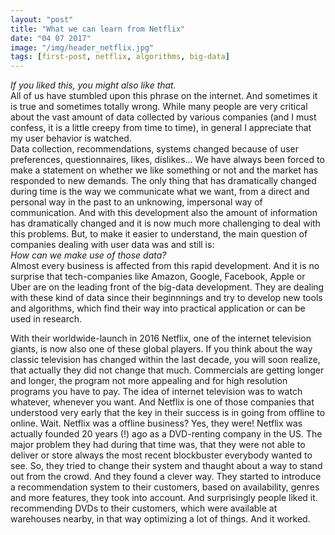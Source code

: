 ```yaml
---
layout: "post"
title: "What we can learn from Netflix"
date: "04 07 2017"
image: "/img/header_netflix.jpg"
tags: [first-post, netflix, algorithms, big-data]
---
```


<em>If you liked this, you might also like that.</em>  
All of us have stumbled upon this phrase on the internet. And sometimes it is true and sometimes totally wrong. 
While many people are very critical about the vast amount of data collected by various companies (and I must confess, it is a little creepy from time to time), in general I appreciate that my user behavior is watched.  
Data collection, recommendations, systems changed because of user preferences, questionnaires, likes, dislikes... We have always been forced to make a statement on whether we like something or not and the market has responded to new demands. The only thing that has dramatically changed during time is the way we communicate what we want, from a direct and personal way in the past to an unknowing, impersonal way of communication. And with this development also the amount of information has dramatically changed and it is now much more challenging to deal with this problems. But, to make it easier to understand, the main question of companies dealing with user data was and still is:   
<em>How can we make use of those data?</em>  
Almost every business is affected from this rapid development. And it is no surprise that tech-companies like Amazon, Google, Facebook, Apple or Uber are on the leading front of the big-data development. They are dealing with these kind of data since their beginnnings and try to develop new tools and algorithms, which find their way into practical application or can be used in research.  

With their worldwide-launch in 2016 Netflix, one of the internet television giants, is now also one of these global players. If you think about the way classic television has changed within the last decade, you will soon realize, that actually they did not change that much. Commercials are getting longer and longer, the program not more appealing and for high resolution programs you have to pay. The idea of internet television was to watch whatever, whenever you want. And Netflix is one of those companies that understood very early that the key in their success is in going from offline to online. Wait. Netflix was a offline business? Yes, they were! 
Netflix was actually founded 20 years (!) ago as a DVD-renting company in the US. The major problem they had during that time was, that they were not able to deliver or store always the most recent blockbuster everybody wanted to see. So, they tried to change their system and thaught about a way to stand out from the crowd. And they found a clever way. They started to introduce a recommendation system to their customers, based on availability, genres and more features, they took into account. And surprisingly people liked it. recommending DVDs to their customers, which were available at warehouses nearby, in that way optimizing a lot of things. And it worked.

	

